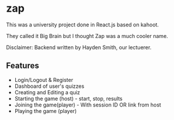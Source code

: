 # zap

This was a university project done in React.js based on kahoot. 

They called it Big Brain but I thought Zap was a much cooler name.

Disclaimer: Backend written by Hayden Smith, our lectuerer.

## Features

* Login/Logout & Register
* Dashboard of user's quizzes
* Creating and Editing a quiz
* Starting the game (host) - start, stop, results
* Joining the game(player) - With session ID OR link from host
* Playing the game (player)
